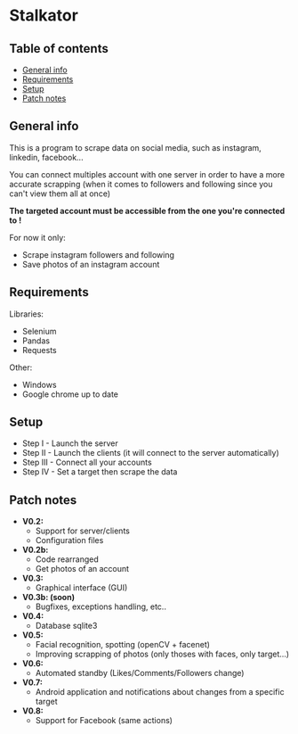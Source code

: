 # Stalkator

## Table of contents
* [General info](#general-info)
* [Requirements](#requirements)
* [Setup](#setup)
* [Patch notes](#patch-notes)

## General info
This is a program to scrape data on social media, such as instagram, linkedin, facebook...

You can connect multiples account with one server in order to have a more accurate scrapping (when it comes to followers and following since you can't view them all at once)

**The targeted account must be accessible from the one you're connected to !**

For now it only:
* Scrape instagram followers and following
* Save photos of an instagram account

## Requirements
Libraries:
* Selenium
* Pandas
* Requests

Other:
* Windows
* Google chrome up to date

## Setup
* Step I - Launch the server
* Step II - Launch the clients (it will connect to the server automatically)
* Step III - Connect all your accounts
* Step IV - Set a target then scrape the data

## Patch notes

* **V0.2:**
    * Support for server/clients
    * Configuration files
* **V0.2b:**
    * Code rearranged
    * Get photos of an account
* **V0.3:**
    * Graphical interface (GUI)
* **V0.3b: (soon)**
   * Bugfixes, exceptions handling, etc..
* **V0.4:**
    * Database sqlite3
* **V0.5:**
    * Facial recognition, spotting (openCV + facenet)
    * Improving scrapping of photos (only thoses with faces, only target...)
* **V0.6:**
    * Automated standby (Likes/Comments/Followers change)
* **V0.7:**
    * Android application and notifications about changes from a specific target
* **V0.8:**
    * Support for Facebook (same actions)
